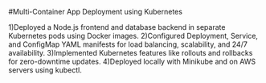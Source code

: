#Multi-Container App Deployment using Kubernetes

1)Deployed a Node.js frontend and database backend in separate Kubernetes pods using Docker images.
2)Configured Deployment, Service, and ConfigMap YAML manifests for load balancing, scalability, and 24/7 availability.
3)Implemented Kubernetes features like rollouts and rollbacks for zero-downtime updates.
4)Deployed locally with Minikube and on AWS servers using kubectl.
